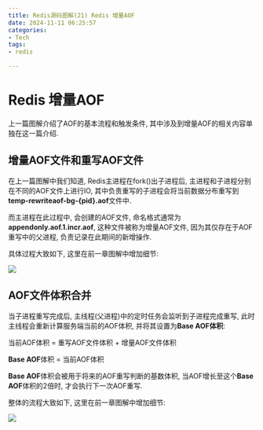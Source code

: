```yaml
---
title: Redis源码图解(21) Redis 增量AOF
date: 2024-11-11 06:25:57
categories:
- Tech
tags:
- redis

---
```


# Redis 增量AOF

上一篇图解介绍了AOF的基本流程和触发条件, 其中涉及到增量AOF的相关内容单独在这一篇介绍.

## 增量AOF文件和重写AOF文件

在上一篇图解中我们知道, Redis主进程在fork()出子进程后, 主进程和子进程分别在不同的AOF文件上进行IO, 其中负责重写的子进程会将当前数据分布重写到**temp-rewriteaof-bg-{pid}.aof**文件中.

而主进程在此过程中, 会创建的AOF文件, 命名格式通常为**appendonly.aof.1.incr.aof**, 这种文件被称为增量AOF文件, 因为其仅存在于AOF重写中的父进程, 负责记录在此期间的新增操作.

具体过程大致如下, 这里在前一章图解中增加细节:

![](incr_aof.png)



## AOF文件体积合并

当子进程重写完成后, 主线程(父进程)中的定时任务会监听到子进程完成重写, 此时主线程会重新计算服务端当前的AOF体积, 并将其设置为**Base AOF体积**:

当前AOF体积 = 重写AOF文件体积 + 增量AOF文件体积

**Base AOF**体积 = 当前AOF体积

**Base AOF**体积会被用于将来的AOF重写判断的基数体积, 当AOF增长至这个**Base AOF**体积的2倍时, 才会执行下一次AOF重写.

整体的流程大致如下, 这里在前一章图解中增加细节:

![](aof_rewrite_cron_details.png)

